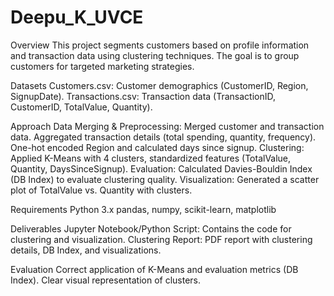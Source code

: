 # Deepu_K_UVCE

Overview
This project segments customers based on profile information and transaction data using clustering techniques. The goal is to group customers for targeted marketing strategies.

Datasets
Customers.csv: Customer demographics (CustomerID, Region, SignupDate).
Transactions.csv: Transaction data (TransactionID, CustomerID, TotalValue, Quantity).

Approach
Data Merging & Preprocessing: Merged customer and transaction data. Aggregated transaction details (total spending, quantity, frequency). One-hot encoded Region and calculated days since signup.
Clustering: Applied K-Means with 4 clusters, standardized features (TotalValue, Quantity, DaysSinceSignup).
Evaluation: Calculated Davies-Bouldin Index (DB Index) to evaluate clustering quality.
Visualization: Generated a scatter plot of TotalValue vs. Quantity with clusters.

Requirements
Python 3.x
pandas, numpy, scikit-learn, matplotlib

Deliverables
Jupyter Notebook/Python Script: Contains the code for clustering and visualization.
Clustering Report: PDF report with clustering details, DB Index, and visualizations.

Evaluation
Correct application of K-Means and evaluation metrics (DB Index).
Clear visual representation of clusters.
